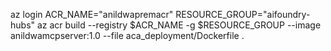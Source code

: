 az login
ACR_NAME="anildwapremacr"
RESOURCE_GROUP="aifoundry-hubs"
az acr build --registry $ACR_NAME -g $RESOURCE_GROUP --image anildwamcpserver:1.0 --file aca_deployment/Dockerfile .